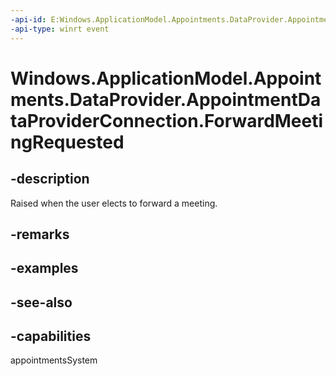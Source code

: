 ```yaml
---
-api-id: E:Windows.ApplicationModel.Appointments.DataProvider.AppointmentDataProviderConnection.ForwardMeetingRequested
-api-type: winrt event
---
```


<!-- Event syntax
public event Windows.Foundation.TypedEventHandler ForwardMeetingRequested<Windows.ApplicationModel.Appointments.DataProvider.AppointmentDataProviderConnection,  Windows.ApplicationModel.Appointments.DataProvider.AppointmentCalendarForwardMeetingRequestEventArgs>
-->

# Windows.ApplicationModel.Appointments.DataProvider.AppointmentDataProviderConnection.ForwardMeetingRequested

## -description
Raised when the user elects to forward a meeting.

## -remarks

## -examples

## -see-also

## -capabilities
appointmentsSystem
